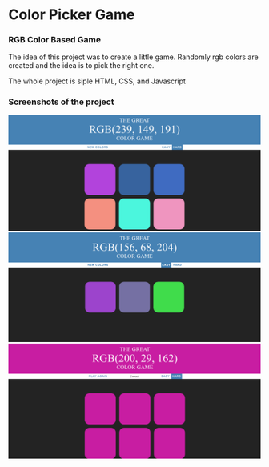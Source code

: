 # Color Picker Game

### RGB Color Based Game 

The idea of this project was to create a little game. Randomly rgb colors are created and the idea is to pick the right one.

The whole project is siple HTML, CSS, and Javascript



### Screenshots of the project



![](/screenshots/screenshot1.png?raw=true "Optional Title")
![](/screenshots/screenshot2.png?raw=true "Optional Title")
![](/screenshots/screenshot4.png?raw=true "Optional Title")
